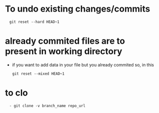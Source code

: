 # To undo existing changes/commits

      git reset --hard HEAD~1
      
# already commited files are to present in working directory
- if you want to add data in your file but you already commited so, in this 
      
      git reset --mixed HEAD~1
      
# to clo


      - git clone -v branch_name repo_url
